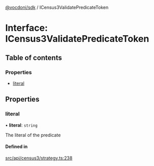 [@vocdoni/sdk](/sdk) / ICensus3ValidatePredicateToken

# Interface: ICensus3ValidatePredicateToken

## Table of contents

### Properties

- [literal](ICensus3ValidatePredicateToken#literal)

## Properties

### literal

• **literal**: `string`

The literal of the predicate

#### Defined in

[src/api/census3/strategy.ts:238](https://github.com/vocdoni/vocdoni-sdk/blob/179c92b4cecfec787d968dc02b519f64ee15c5d3/src/api/census3/strategy.ts#L238)
